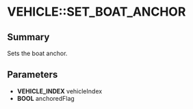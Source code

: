# VEHICLE::SET_BOAT_ANCHOR

## Summary
Sets the boat anchor.

## Parameters
* **VEHICLE_INDEX** vehicleIndex
* **BOOL** anchoredFlag